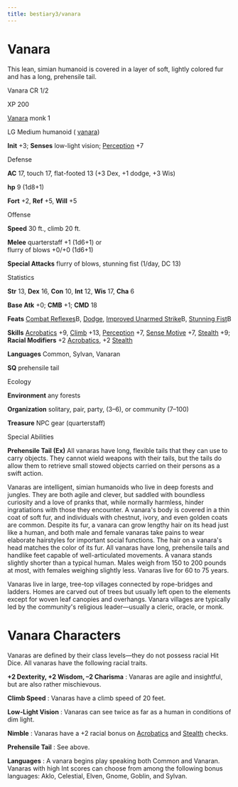 ```yaml
---
title: bestiary3/vanara
---
```

# Vanara

This lean, simian humanoid is covered in a layer of soft, lightly colored fur and has a long, prehensile tail.

Vanara CR 1/2

XP 200

[Vanara](monster_dir/creatureTypes#_vanara-subtype) monk 1

LG Medium humanoid ( [vanara](monsters/creatureTypes#_vanara-subtype))

**Init** +3; **Senses** low-light vision; [Perception](skill_dir/perception#_perception) +7

Defense

**AC** 17, touch 17, flat-footed 13 (+3 Dex, +1 dodge, +3 Wis)

**hp** 9 (1d8+1)

**Fort** +2, **Ref** +5, **Will** +5

Offense

**Speed** 30 ft., climb 20 ft.

**Melee** quarterstaff +1 (1d6+1) or  
flurry of blows +0/+0 (1d6+1)

**Special Attacks** flurry of blows, stunning fist (1/day, DC 13)

Statistics

**Str** 13, **Dex** 16, **Con** 10, **Int** 12, **Wis** 17, **Cha** 6

**Base Atk** +0; **CMB** +1; **CMD** 18

**Feats** [Combat Reflexes](feats#_combat-reflexes)B, [Dodge](feats#_dodge), [Improved Unarmed Strike](feats#_improved-unarmed-strike)B, [Stunning Fist](classe_dir/monk#_stunning-fist)B

**Skills** [Acrobatics](skills/acrobatics#_acrobatics) +9, [Climb](skill_dir/climb#_climb) +13, [Perception](skills/perception#_perception) +7, [Sense Motive](skill_dir/senseMotive#_sense-motive) +7, [Stealth](skills/stealth#_stealth) +9; **Racial Modifiers** +2 [Acrobatics](skill_dir/acrobatics#_acrobatics), +2 [Stealth](skills/stealth#_stealth)

**Languages** Common, Sylvan, Vanaran

**SQ** prehensile tail

Ecology

**Environment** any forests

**Organization** solitary, pair, party, (3–6), or community (7–100)

**Treasure** NPC gear (quarterstaff)

Special Abilities

**Prehensile Tail (Ex)** All vanaras have long, flexible tails that they can use to carry objects. They cannot wield weapons with their tails, but the tails do allow them to retrieve small stowed objects carried on their persons as a swift action.

Vanaras are intelligent, simian humanoids who live in deep forests and jungles. They are both agile and clever, but saddled with boundless curiosity and a love of pranks that, while normally harmless, hinder ingratiations with those they encounter. A vanara's body is covered in a thin coat of soft fur, and individuals with chestnut, ivory, and even golden coats are common. Despite its fur, a vanara can grow lengthy hair on its head just like a human, and both male and female vanaras take pains to wear elaborate hairstyles for important social functions. The hair on a vanara's head matches the color of its fur. All vanaras have long, prehensile tails and handlike feet capable of well-articulated movements. A vanara stands slightly shorter than a typical human. Males weigh from 150 to 200 pounds at most, with females weighing slightly less. Vanaras live for 60 to 75 years.

Vanaras live in large, tree-top villages connected by rope-bridges and ladders. Homes are carved out of trees but usually left open to the elements except for woven leaf canopies and overhangs. Vanara villages are typically led by the community's religious leader—usually a cleric, oracle, or monk.

# Vanara Characters

Vanaras are defined by their class levels—they do not possess racial Hit Dice. All vanaras have the following racial traits.

**+2 Dexterity, +2 Wisdom, –2 Charisma** : Vanaras are agile and insightful, but are also rather mischievous.

**Climb Speed** : Vanaras have a climb speed of 20 feet.

**Low-Light Vision** : Vanaras can see twice as far as a human in conditions of dim light.

**Nimble** : Vanaras have a +2 racial bonus on [Acrobatics](skill_dir/acrobatics#_acrobatics) and [Stealth](skills/stealth#_stealth) checks.

**Prehensile Tail** : See above.

**Languages** : A vanara begins play speaking both Common and Vanaran. Vanaras with high Int scores can choose from among the following bonus languages: Aklo, Celestial, Elven, Gnome, Goblin, and Sylvan.


